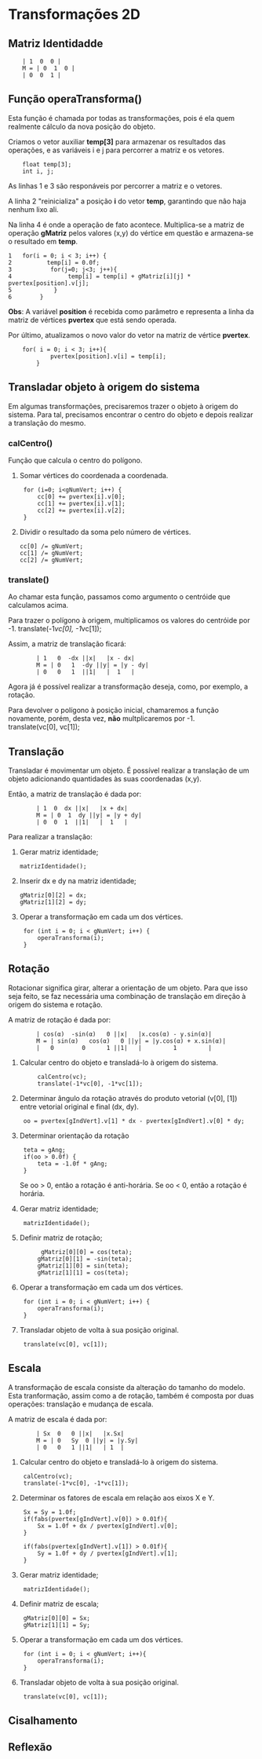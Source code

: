 # Transformações 2D 

## Matriz Identidadde

		| 1  0  0 |
	    M = | 0  1  0 |
		| 0  0  1 |

## Função operaTransforma()
Esta função é chamada por todas as transformações, pois é ela quem realmente cálculo da nova posição do objeto. 

Criamos o vetor auxiliar **temp[3]** para armazenar os resultados das operações, e as variáveis i e j para percorrer a matriz e os vetores. 

        float temp[3];
        int i, j;


As linhas 1 e 3 são responáveis por percorrer a matriz e o vetores. 

A linha 2 "reinicializa" a posição **i** do vetor **temp**,  garantindo que nâo haja nenhum lixo ali. 

Na linha 4 é onde a operação de fato acontece. Multiplica-se a matriz de operação **gMatriz** pelos valores (x,y) do vértice em questão e armazena-se o resultado em **temp**. 

    1   for(i = 0; i < 3; i++) {
    2          temp[i] = 0.0f;
    3           for(j=0; j<3; j++){
    4                temp[i] = temp[i] + gMatriz[i][j] * pvertex[position].v[j];
    5            }
    6        }
**Obs**: A variável **position** é recebida como parâmetro e representa a linha da matriz de vértices **pvertex** que está sendo operada. 

Por último, atualizamos o novo valor do vetor na matriz de vértice **pvertex**. 

        for( i = 0; i < 3; i++){
                pvertex[position].v[i] = temp[i];
            }	
## Transladar objeto à origem do sistema
Em algumas transformações, precisaremos trazer o objeto à origem do sistema. Para tal, precisamos encontrar o centro do objeto e depois realizar a translação do mesmo. 

### calCentro()
Função que calcula o centro do polígono. 

1. Somar vértices do coordenada a coordenada.

        for (i=0; i<gNumVert; i++) {
            cc[0] += pvertex[i].v[0];
            cc[1] += pvertex[i].v[1];
            cc[2] += pvertex[i].v[2];
        }

2.  Dividir o resultado da soma pelo número de vértices.

        cc[0] /= gNumVert;     
        cc[1] /= gNumVert;     
        cc[2] /= gNumVert; 

### translate() 
Ao chamar esta função, passamos como argumento o centróide que calculamos acima.

Para trazer o polígono à origem, multiplicamos os valores do centróide por -1. 
        translate(-1*vc[0], -1*vc[1]);   

Assim, a matriz de translação ficará: 

			| 1   0  -dx ||x|   |x - dx|
		    M = | 0   1  -dy ||y| = |y - dy|
			| 0   0   1  ||1|   |  1   |

Agora já é possível realizar a transformação deseja, como, por exemplo, a rotação. 

Para devolver o polígono à posição inicial, chamaremos a função novamente, porém, desta vez, **não** multplicaremos por -1.  
        translate(vc[0], vc[1]);    

## Translação 
Transladar é movimentar um objeto. É possível realizar a translação de um objeto adicionando quantidades às suas coordenadas (x,y).

Entâo, a matriz de translação é dada por: 

			| 1  0  dx ||x|   |x + dx|
		    M = | 0  1  dy ||y| = |y + dy|
			| 0  0  1  ||1|   |  1   |


Para realizar a translação:
 1. Gerar matriz identidade;

        matrizIdentidade(); 

 2. Inserir dx e dy na matriz identidade; 
      
        gMatriz[0][2] = dx;
        gMatriz[1][2] = dy;

3. Operar a transformação em cada um dos vértices. 

        for (int i = 0; i < gNumVert; i++) {
		    operaTransforma(i);
	    }

## Rotação 
Rotacionar significa girar, alterar a orientação de um objeto. Para que isso seja feito, se faz necessária uma combinação de translação em direção à origem do sistema e rotação. 


A matriz de rotação é dada por: 

			| cos(α)  -sin(α)   0 ||x|   |x.cos(α) - y.sin(α)|
		    M = | sin(α)   cos(α)   0 ||y| = |y.cos(α) + x.sin(α)|
			|   0        0      1 ||1|   |         1         |


1. Calcular centro do objeto e transladá-lo à origem do sistema. 

            calCentro(vc);                    
            translate(-1*vc[0], -1*vc[1]);

2. Determinar ângulo da rotação através do produto vetorial (v[0], [1]) entre vetorial original e final (dx, dy). 

        oo = pvertex[gIndVert].v[1] * dx - pvertex[gIndVert].v[0] * dy;


3. Determinar orientação da rotação

        teta = gAng;                
        if(oo > 0.0f) {
            teta = -1.0f * gAng; 		 
	    }
    Se oo > 0, então a rotação é anti-horária. 
    Se oo < 0, então a rotação é horária. 

4. Gerar matriz identidade;

        matrizIdentidade(); 

5. Definir matriz de rotação; 
      
        	 gMatriz[0][0] = cos(teta);
            gMatriz[0][1] = -sin(teta);
 	        gMatriz[1][0] = sin(teta);
            gMatriz[1][1] = cos(teta);
 	 
6. Operar a transformação em cada um dos vértices. 

        for (int i = 0; i < gNumVert; i++) {
		    operaTransforma(i);
	    }

7. Transladar objeto de volta à sua posição original. 

        translate(vc[0], vc[1]);

## Escala 
A transformação de escala consiste da alteração do tamanho do modelo. Esta tranformação, assim como a de rotação, também é composta por duas operações: translação e mudança de escala. 

A matriz de escala é dada por: 

			| Sx  0   0 ||x|   |x.Sx|
		    M = | 0   Sy  0 ||y| = |y.Sy|
			| 0   0   1 ||1|   | 1  |

1. Calcular centro do objeto e transladá-lo à origem do sistema. 

        calCentro(vc);                    
        translate(-1*vc[0], -1*vc[1]);

2. Determinar os fatores de escala em relação aos eixos X e Y. 

        Sx = Sy = 1.0f;
        if(fabs(pvertex[gIndVert].v[0]) > 0.01f){
		    Sx = 1.0f + dx / pvertex[gIndVert].v[0];
	    }
		
        if(fabs(pvertex[gIndVert].v[1]) > 0.01f){
		    Sy = 1.0f + dy / pvertex[gIndVert].v[1];
    	}


3. Gerar matriz identidade;

        matrizIdentidade(); 

4. Definir matriz de escala; 
      
        gMatriz[0][0] = Sx;
 	    gMatriz[1][1] = Sy;
 	 
5. Operar a transformação em cada um dos vértices. 

        for (int i = 0; i < gNumVert; i++){
		    operaTransforma(i);
	    }

6. Transladar objeto de volta à sua posição original. 

        translate(vc[0], vc[1]);

## Cisalhamento


## Reflexão 

